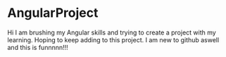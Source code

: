 # AngularProject
Hi
I am brushing my Angular skills and trying to create a project with my learning.
Hoping to keep adding to this project.
I am new to github aswell and this is funnnnn!!!
